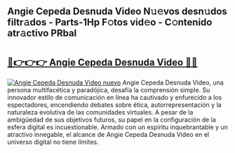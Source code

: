 ## Angie Cepeda Desnuda Video N𝚞𝚎vos desn𝚞dos filtr𝚊dos - Parts-1Hp F𝚘tos vid𝚎o - C𝚘ntenido atr𝚊ctivo PRbaI

# <h2><a href="http://mb18ndl.tromn.icu/?c=Angie+Cepeda+Desnuda+Video">🔗👉👉👉 Angie Cepeda Desnuda Video 🔗🔗</a></h2>

[![Angie Cepeda Desnuda Video nuevo](https://i.imgur.com/pEAQMta.gif)](http://mb18ndl.tromn.icu/?c=Angie+Cepeda+Desnuda+Video)
Angie Cepeda Desnuda Video, una persona multifacética y paradójica, desafía la comprensión simple. Su innovador estilo de comunicación en línea ha cautivado y enfurecido a los espectadores, encendiendo debates sobre ética, autorrepresentación y la naturaleza evolutiva de las comunidades virtuales. A pesar de la ambigüedad de sus objetivos futuros, su papel en la configuración de la esfera digital es incuestionable. Armado con un espíritu inquebrantable y un atractivo innegable, el alcance de Angie Cepeda Desnuda Video en el universo digital no tiene límites.
